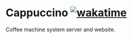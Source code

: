 # Cappuccino [![wakatime](https://wakatime.com/badge/user/fbf439cc-9e02-45cc-bb7f-21ca6fd95e8d/project/091f87d8-6790-41e7-a100-2800a21d4fd9.svg)](https://wakatime.com/badge/user/fbf439cc-9e02-45cc-bb7f-21ca6fd95e8d/project/091f87d8-6790-41e7-a100-2800a21d4fd9)

Coffee machine system server and website.